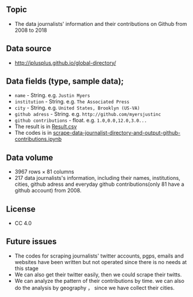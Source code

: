## Topic
  - The data journalists' information and their contributions on Github from 2008 to 2018
## Data source
  - http://jplusplus.github.io/global-directory/
## Data fields (type, sample data); 
  - ```name``` - String. e.g. ```Justin Myers```
  - ```institution``` - String. e.g. ```The Associated Press```
  - ```city``` - String. e.g. ```United States, Brooklyn (US-VA)```
  - ```github adress``` - String. e.g. ```http://github.com/myersjustinc```
  - ```github contributions``` - float. e.g. ```1.0,0.0,12.0,3.0...```
  - The result is in [Result.csv](https://github.com/FLYSTEPHEN/python-data-assignments/blob/master/assignment1/Result.csv)
  - The codes is in [scrape-data-journalist-directory-and-output-github-contributions.ipynb](https://github.com/FLYSTEPHEN/python-data-assignments/blob/master/assignment1/scrape-data-journalist-directory.ipynb)
## Data volume
  - 3967 rows × 81 columns
  - 217 data journalists's information, including their names, institutions, cities, github adress and everyday github contributions(only 81 have a github account) from 2008. 
## License
  - CC 4.0
## Future issues
  - The codes for scraping journalists' twitter accounts, pgps, emails and websites have been written but not operated since there is no needs at this stage
  - We can also get their twitter easily, then we could scrape their twitts.
  - We can analyze the pattern of their contributions by time. we can also do the analysis by geography ， since we have collect their cities.
